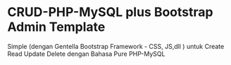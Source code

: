 # CRUD-PHP-MySQL plus Bootstrap Admin Template

Simple (dengan Gentella Bootstrap Framework - CSS, JS,dll ) untuk Create Read Update Delete dengan Bahasa Pure PHP-MySQL
